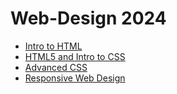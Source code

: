 # Web-Design 2024
<ul>
<li><a href="intro.to.html/index.HTML">Intro to HTML</a></li>
<li><a href="HTML5_intro_to_CSS/index.HTML" target="_blank">HTML5 and Intro to CSS</a></li>
<li><a href="Advanced CSS/index.HTML" target="_blank">Advanced CSS</a></li>
<li><a href="Responsive Web Design/index.html" target="_blank">Responsive Web Design</a></li>
</ul>
